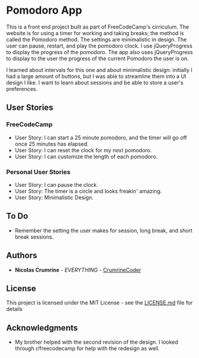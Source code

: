 # Pomodoro App

This is a front end project built as part of FreeCodeCamp's cirriculum. The website is for using a timer for working and taking breaks; the method is called the Pomodoro method. The settings are minimalistic in design. The user can pause, restart, and play the  pomodoro clock. I use jQueryProgress to display the progress of the pomodoro. The app also uses jQueryProgress to display to the user the progress of the current Pomodoro the user is on.

I learned about intervals for this one and about minimalistic design: initially I had a large amount of buttons, but I was able to streamline them into a UI design I like. I want to learn about sessions and be able to store a user's preferences.

## User Stories

### FreeCodeCamp

* User Story: I can start a 25 minute pomodoro, and the timer will go off once 25 minutes has elapsed.
* User Story: I can reset the clock for my next pomodoro.
* User Story: I can customize the length of each pomodoro.

### Personal User Stories

* User Story: I can pause the clock.
* User Story: The timer is a circle and looks freakin' amazing. 
* User Story: Minimalistic Design.

## To Do

* Remember the setting the user makes for session, long break, and short break sessions. 

## Authors

* **Nicolas Crumrine** - *EVERYTHING* - [CrumrineCoder](https://github.com/CrumrineCoder)

## License

This project is licensed under the MIT License - see the [LICENSE.md](LICENSE.md) file for details

## Acknowledgments

* My brother helped with the second revision of the design. I looked through r/freecodecamp for help with the redesign as well. 
